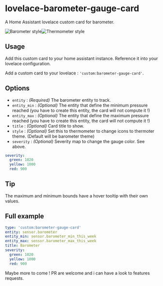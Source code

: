 # lovelace-barometer-gauge-card
A Home Assistant lovelace custom card for barometer.

![Barometer style](https://user-images.githubusercontent.com/25659602/63027159-b7464980-beac-11e9-8d7a-2143eeead609.png)![Thermometer style](https://user-images.githubusercontent.com/25659602/63298831-b65e4f00-c2d4-11e9-88fc-292450dfe8c3.png)


## Usage
Add this custom card to your home assistant instance. Reference it into your lovelace configuration.

Add a custom card to your lovelace : `'custom:barometer-gauge-card'`.

## Options
- `entity` : *(Required)* The barometer entity to track.
- `entity_min` : *(Optional)* The entity that define the minimum pressure reached (you have to create this entity, the card will not compute it !)
- `entity_max` : *(Optional)* The entity that define the maximum pressure reached (you have to create this entity, the card will not compute it !)
- `title` : *(Optional)* Card title to show.
- `style` : *(Optional)* Set this to thermometer to change icons to thermoter theme. (Default will be barometer theme)
- `severity` : *(Optional)* Severity map to change the gauge color. See above.

```yaml
severity:
  green: 1020
  yellow: 1000
  red: 900
```
## Tip
The maximum and minimum bounds have a hover tooltip with their own values.

## Full example
```yaml
type: 'custom:barometer-gauge-card'
entity: sensor.barometer
entity_min: sensor.barometer_min_this_week
entity_max: sensor.barometer_max_this_week
title: Barometer
severity:
  green: 1020
  yellow: 1000
  red: 900
```

Maybe more to come ! PR are welcome and i can have a look to features requests.
